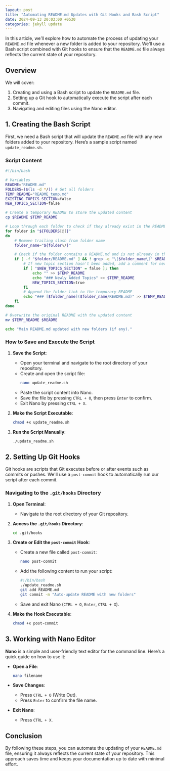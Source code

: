 ```yaml
---
layout: post
title: "Automating README.md Updates with Git Hooks and Bash Script"
date: 2024-09-13 20:03:00 +0530
categories: jekyll update
---
```


In this article, we’ll explore how to automate the process of updating your `README.md` file whenever a new folder is added to your repository. We’ll use a Bash script combined with Git hooks to ensure that the `README.md` file always reflects the current state of your repository.

## Overview

We will cover:

1. Creating and using a Bash script to update the `README.md` file.
2. Setting up a Git hook to automatically execute the script after each commit.
3. Navigating and editing files using the Nano editor.

## 1. Creating the Bash Script

First, we need a Bash script that will update the `README.md` file with any new folders added to your repository. Here’s a sample script named `update_readme.sh`.

### Script Content

```bash
#!/bin/bash

# Variables
README="README.md"
FOLDERS=($(ls -d */)) # Get all folders
TEMP_README="README_temp.md"
EXISTING_TOPICS_SECTION=false
NEW_TOPICS_SECTION=false

# Create a temporary README to store the updated content
cp $README $TEMP_README

# Loop through each folder to check if they already exist in the README
for folder in "${FOLDERS[@]}"
do
    # Remove trailing slash from folder name
    folder_name="${folder%/}"

    # Check if the folder contains a README.md and is not already in the main README.md
    if [ -f "$folder/README.md" ] && ! grep -q "\[$folder_name\]" $README; then
        # If new topic section hasn't been added, add a comment for new topics
        if [ "$NEW_TOPICS_SECTION" = false ]; then
            echo "" >> $TEMP_README
            echo "### Newly Added Topics" >> $TEMP_README
            NEW_TOPICS_SECTION=true
        fi
        # Append the folder link to the temporary README
        echo "### [$folder_name]($folder_name/README.md)" >> $TEMP_README
    fi
done

# Overwrite the original README with the updated content
mv $TEMP_README $README

echo "Main README.md updated with new folders (if any)."
```

### How to Save and Execute the Script

1. **Save the Script**:

   - Open your terminal and navigate to the root directory of your repository.
   - Create and open the script file:
     ```bash
     nano update_readme.sh
     ```
   - Paste the script content into Nano.
   - Save the file by pressing `CTRL + O`, then press `Enter` to confirm.
   - Exit Nano by pressing `CTRL + X`.

2. **Make the Script Executable**:

   ```bash
   chmod +x update_readme.sh
   ```

3. **Run the Script Manually**:
   ```bash
   ./update_readme.sh
   ```

## 2. Setting Up Git Hooks

Git hooks are scripts that Git executes before or after events such as commits or pushes. We'll use a `post-commit` hook to automatically run our script after each commit.

### Navigating to the `.git/hooks` Directory

1. **Open Terminal**:

   - Navigate to the root directory of your Git repository.

2. **Access the `.git/hooks` Directory**:

   ```bash
   cd .git/hooks
   ```

3. **Create or Edit the `post-commit` Hook**:

   - Create a new file called `post-commit`:
     ```bash
     nano post-commit
     ```
   - Add the following content to run your script:
     ```bash
     #!/bin/bash
     ./update_readme.sh
     git add README.md
     git commit -m "Auto-update README with new folders"
     ```
   - Save and exit Nano (`CTRL + O`, `Enter`, `CTRL + X`).

4. **Make the Hook Executable**:
   ```bash
   chmod +x post-commit
   ```

## 3. Working with Nano Editor

**Nano** is a simple and user-friendly text editor for the command line. Here’s a quick guide on how to use it:

- **Open a File**:

  ```bash
  nano filename
  ```

- **Save Changes**:

  - Press `CTRL + O` (Write Out).
  - Press `Enter` to confirm the file name.

- **Exit Nano**:
  - Press `CTRL + X`.

## Conclusion

By following these steps, you can automate the updating of your `README.md` file, ensuring it always reflects the current state of your repository. This approach saves time and keeps your documentation up to date with minimal effort.
